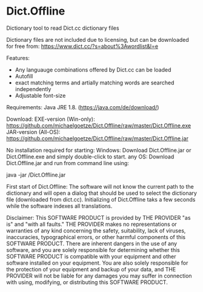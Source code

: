 # Dict.Offline
Dictionary tool to read Dict.cc dictionary files

Dictionary files are not included due to licensing, but can be downloaded for free from:
https://www.dict.cc/?s=about%3Awordlist&l=e

Features:
- Any languauge combinations offered by Dict.cc can be loaded
- Autofill
- exact matching terms and artially matching words are searched independently
- Adjustable font-size

Requirements:
Java JRE 1.8. (https://java.com/de/download/)

Download:
EXE-version (Win-only): https://github.com/michaelgoetze/Dict.Offline/raw/master/Dict.Offline.exe
JAR-version (All-OS): https://github.com/michaelgoetze/Dict.Offline/raw/master/Dict.Offline.jar

No installation required for starting:
Windows:  Download Dict.Offline.jar or Dict.Offline.exe and simply double-click to start. 
any OS:  Download Dict.Offline.jar and run from command line using:

java -jar <PATH-TO-FILE>/Dict.Offline.jar

First start of Dict.Offline:
The software will not know the current path to the dictionary and will open a dialog that should be used to select the dictionary file (downloaded from dict.cc). Initializing of Dict.Offline taks a few seconds while the software indexes all translations.

Disclaimer:
This SOFTWARE PRODUCT is provided by THE PROVIDER "as is" and "with all faults." THE PROVIDER makes no representations or warranties of any kind concerning the safety, suitability, lack of viruses, inaccuracies, typographical errors, or other harmful components of this SOFTWARE PRODUCT. There are inherent dangers in the use of any software, and you are solely responsible for determining whether this SOFTWARE PRODUCT is compatible with your equipment and other software installed on your equipment. You are also solely responsible for the protection of your equipment and backup of your data, and THE PROVIDER will not be liable for any damages you may suffer in connection with using, modifying, or distributing this SOFTWARE PRODUCT.
